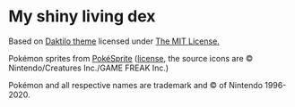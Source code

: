 # My shiny living dex

Based on [Daktilo theme](https://github.com/kronik3r/daktilo) licensed under [The MIT License.](https://opensource.org/licenses/MIT)

Pokémon sprites from [PokéSprite](https://github.com/msikma/pokesprite) ([license](https://raw.githubusercontent.com/msikma/pokesprite/master/LICENSE), the source icons are © Nintendo/Creatures Inc./GAME FREAK Inc.)

Pokémon and all respective names are trademark and © of Nintendo 1996-2020.